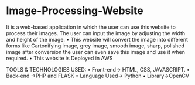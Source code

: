 # Image-Processing-Website

It is a web-based application in which the user can use this website to process their images. The user can input the image by adjusting the width and height of the image.
•	This website will convert the image into different forms like Cartonifying image, grey image, smooth image, sharp, polished image after conversion the user can even save this
image and use it when required.
•	This website is Deployed in AWS

TOOLS & TECHNOLOGIES USED:
•	Front-end-> HTML, CSS, JAVASCRIPT.
•	Back-end ->PHP and FLASK
•	Language Used-> Python
•	Library->OpenCV
